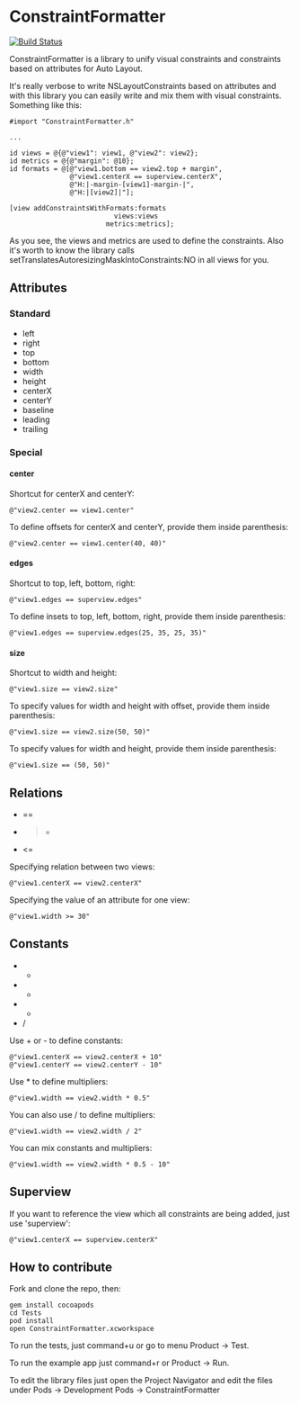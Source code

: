 ConstraintFormatter
===================


[![Build Status](https://travis-ci.org/greis/ConstraintFormatter.png?branch=master)](https://travis-ci.org/greis/ConstraintFormatter)

ConstraintFormatter is a library to unify visual constraints and constraints based on attributes for Auto Layout.

It's really verbose to write NSLayoutConstraints based on attributes and with this library you can easily write and mix them with visual constraints. Something like this:

```objc
#import "ConstraintFormatter.h"

...

id views = @{@"view1": view1, @"view2": view2};
id metrics = @{@"margin": @10};
id formats = @[@"view1.bottom == view2.top + margin",
               @"view1.centerX == superview.centerX",
               @"H:|-margin-[view1]-margin-|",
               @"H:|[view2]|"];

[view addConstraintsWithFormats:formats
                          views:views
                        metrics:metrics];
```

As you see, the views and metrics are used to define the constraints. Also it's worth to know the library calls setTranslatesAutoresizingMaskIntoConstraints:NO in all views for you.

## Attributes

### Standard

* left
* right
* top
* bottom
* width
* height
* centerX
* centerY
* baseline
* leading
* trailing

### Special

#### center
Shortcut for centerX and centerY:

```objc
@"view2.center == view1.center"
```

To define offsets for centerX and centerY, provide them inside parenthesis:

```objc
@"view2.center == view1.center(40, 40)"
```

#### edges
Shortcut to top, left, bottom, right:

```objc
@"view1.edges == superview.edges"
```

To define insets to top, left, bottom, right, provide them inside parenthesis:

```objc
@"view1.edges == superview.edges(25, 35, 25, 35)"
```

#### size
Shortcut to width and height:

```objc
@"view1.size == view2.size"
```

To specify values for width and height with offset, provide them inside parenthesis:

```objc
@"view1.size == view2.size(50, 50)"
```

To specify values for width and height, provide them inside parenthesis:
```objc
@"view1.size == (50, 50)"
```

## Relations
* ==
* >=
* <=

Specifying relation between two views:
```objc
@"view1.centerX == view2.centerX"
```

Specifying the value of an attribute for one view:
```objc
@"view1.width >= 30"
```

## Constants
* +
* -
* *
* /

Use + or - to define constants:
```objc
@"view1.centerX == view2.centerX + 10"
@"view1.centerY == view2.centerY - 10"
```

Use * to define multipliers:
```objc
@"view1.width == view2.width * 0.5"
```

You can also use / to define multipliers:
```objc
@"view1.width == view2.width / 2"
```

You can mix constants and multipliers:
```objc
@"view1.width == view2.width * 0.5 - 10"
```

## Superview

If you want to reference the view which all constraints are being added, just use 'superview':
```objc
@"view1.centerX == superview.centerX"
```

## How to contribute

Fork and clone the repo, then:

```
gem install cocoapods
cd Tests
pod install
open ConstraintFormatter.xcworkspace
```

To run the tests, just command+u or go to menu Product -> Test.

To run the example app just command+r or Product -> Run.

To edit the library files just open the Project Navigator and edit the files under Pods -> Development Pods -> ConstraintFormatter
